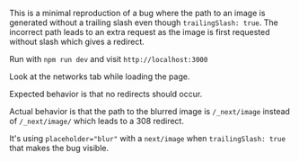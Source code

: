 This is a minimal reproduction of a bug where the path to an image is generated without
a trailing slash even though `trailingSlash: true`. The incorrect path leads to an extra
request as the image is first requested without slash which gives a redirect.

Run with `npm run dev` and visit `http://localhost:3000`

Look at the networks tab while loading the page.

Expected behavior is that no redirects should occur.

Actual behavior is that the path to the blurred image is `/_next/image` instead of `/_next/image/`
which leads to a 308 redirect.

It's using `placeholder="blur"` with a `next/image` when `trailingSlash: true` that 
makes the bug visible.

